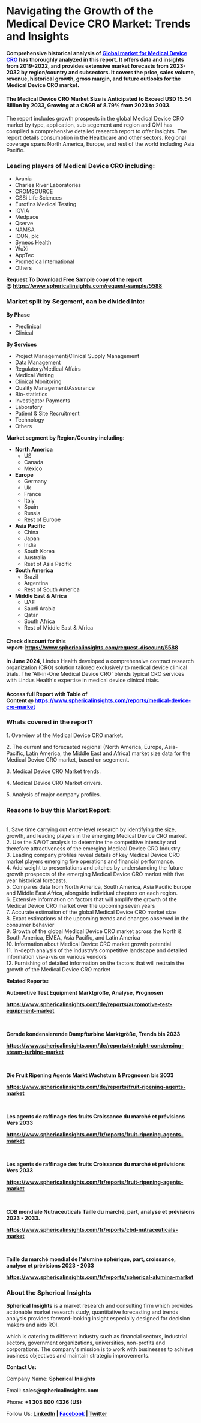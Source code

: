 <h1>Navigating the Growth of the Medical Device CRO Market: Trends and Insights</h1>
<p><strong>Comprehensive historical analysis of&nbsp;<span style="color: #0000ff;"><a style="color: #0000ff;" href="https://www.sphericalinsights.com/reports/medical-device-cro-market" target="_blank" rel="noopener">Global market for Medical Device CRO</a></span>&nbsp;has thoroughly analyzed in this report. It offers data and insights from 2019-2022, and provides extensive market forecasts from 2023-2032 by region/country and subsectors. It covers the price, sales volume, revenue, historical growth, gross margin, and future outlooks for the Medical Device CRO market.</strong></p>
<h4><strong>The Medical Device CRO Market Size is Anticipated to Exceed USD 15.54 Billion by 2033, Growing at a CAGR of 8.79% from 2023 to 2033.</strong></h4>
<p>The report includes growth prospects in the global Medical Device CRO market by type, application, sub segement and region and QMI has compiled a comprehensive detailed research report to offer insights. The report details consumption in the Healthcare and other sectors. Regional coverage spans North America, Europe, and rest of the world including Asia Pacific.</p>
<h3><strong>Leading players of Medical Device CRO including:</strong></h3>
<ul>
<li>Avania</li>
<li>Charles River Laboratories</li>
<li>CROMSOURCE</li>
<li>CSSi Life Sciences</li>
<li>Eurofins Medical Testing</li>
<li>IQVIA</li>
<li>Medpace</li>
<li>Qserve</li>
<li>NAMSA</li>
<li>ICON, plc</li>
<li>Syneos Health</li>
<li>WuXi</li>
<li>AppTec</li>
<li>Promedica International</li>
<li>Others</li>
</ul>
<p><strong>Request To Download Free Sample copy of the report @&nbsp;<a href="https://www.sphericalinsights.com/request-sample/5588" target="_blank" rel="noopener">https://www.sphericalinsights.com/request-sample/5588</a></strong></p>
<h3><strong>Market split by Segement, can be divided into:</strong></h3>
<p><strong>By Phase</strong></p>
<ul>
<li>Preclinical</li>
<li>Clinical</li>
</ul>
<p><strong>By Services</strong></p>
<ul>
<li>Project Management/Clinical Supply Management</li>
<li>Data Management</li>
<li>Regulatory/Medical Affairs</li>
<li>Medical Writing</li>
<li>Clinical Monitoring</li>
<li>Quality Management/Assurance</li>
<li>Bio-statistics</li>
<li>Investigator Payments</li>
<li>Laboratory</li>
<li>Patient &amp; Site Recruitment</li>
<li>Technology</li>
<li>Others</li>
</ul>
<p><strong>Market segment by Region/Country including:</strong></p>
<ul>
<li><strong>North America</strong>
<ul>
<li>US</li>
<li>Canada</li>
<li>Mexico</li>
</ul>
</li>
<li><strong>Europe</strong>
<ul>
<li>Germany</li>
<li>Uk</li>
<li>France</li>
<li>Italy</li>
<li>Spain</li>
<li>Russia</li>
<li>Rest of Europe</li>
</ul>
</li>
<li><strong>Asia Pacific</strong>
<ul>
<li>China</li>
<li>Japan</li>
<li>India</li>
<li>South Korea</li>
<li>Australia</li>
<li>Rest of Asia Pacific</li>
</ul>
</li>
<li><strong>South America</strong>
<ul>
<li>Brazil</li>
<li>Argentina</li>
<li>Rest of South America</li>
</ul>
</li>
<li><strong>Middle East &amp; Africa</strong>
<ul>
<li>UAE</li>
<li>Saudi Arabia</li>
<li>Qatar</li>
<li>South Africa</li>
<li>Rest of Middle East &amp; Africa</li>
</ul>
</li>
</ul>
<h4>Check discount for this report:&nbsp;<a href="https://www.sphericalinsights.com/request-discount/5588" target="_blank" rel="noopener">https://www.sphericalinsights.com/request-discount/5588</a></h4>
<p><strong>In June 2024,</strong>&nbsp;Lindus Health developed a comprehensive contract research organization (CRO) solution tailored exclusively to medical device clinical trials. The 'All-in-One Medical Device CRO' blends typical CRO services with Lindus Health's expertise in medical device clinical trials.</p>
<h4>Access full Report with Table of Content&nbsp;@&nbsp;<span style="color: #0000ff;"><a style="color: #0000ff;" href="https://www.sphericalinsights.com/reports/medical-device-cro-market" target="_blank" rel="noopener">https://www.sphericalinsights.com/reports/medical-device-cro-market</a></span></h4>
<h3><strong>Whats covered in the report?</strong></h3>
<p>1. Overview of the Medical Device CRO market.</p>
<p>2. The current and forecasted regional (North America, Europe, Asia-Pacific, Latin America, the Middle East and Africa) market size data for the Medical Device CRO market, based on segement.</p>
<p>3. Medical Device CRO Market trends.</p>
<p>4. Medical Device CRO Market drivers.</p>
<p>5. Analysis of major company profiles.</p>
<h3><strong>Reasons to buy this Market Report:</strong></h3>
<p><br />1. Save time carrying out entry-level research by identifying the size, growth, and leading players in the emerging Medical Device CRO market.<br />2. Use the SWOT analysis to determine the competitive intensity and therefore attractiveness of the emerging Medical Device CRO Industry.<br />3. Leading company profiles reveal details of key Medical Device CRO market players emerging five operations and financial performance.<br />4. Add weight to presentations and pitches by understanding the future growth prospects of the emerging Medical Device CRO market with five year historical forecasts.<br />5. Compares data from North America, South America, Asia Pacific Europe and Middle East Africa, alongside individual chapters on each region.<br />6. Extensive information on factors that will amplify the growth of the Medical Device CRO market over the upcoming seven years<br />7. Accurate estimation of the global Medical Device CRO market size<br />8. Exact estimations of the upcoming trends and changes observed in the consumer behavior<br />9. Growth of the global Medical Device CRO market across the North &amp; South America, EMEA, Asia Pacific, and Latin America<br />10. Information about Medical Device CRO market growth potential<br />11. In-depth analysis of the industry&rsquo;s competitive landscape and detailed information vis-a-vis on various vendors<br />12. Furnishing of detailed information on the factors that will restrain the growth of the Medical Device CRO market</p>
<p><strong>Related Reports:</strong></p>
<p><strong>Automotive Test Equipment Marktgr&ouml;&szlig;e, Analyse, Prognosen</strong></p>
<p><strong><a href="https://www.sphericalinsights.com/de/reports/automotive-test-equipment-market">https://www.sphericalinsights.com/de/reports/automotive-test-equipment-market</a></strong></p>
<p><strong>&nbsp;</strong></p>
<p><strong>Gerade kondensierende Dampfturbine Marktgr&ouml;&szlig;e, Trends bis 2033</strong></p>
<p><strong><a href="https://www.sphericalinsights.com/de/reports/straight-condensing-steam-turbine-market">https://www.sphericalinsights.com/de/reports/straight-condensing-steam-turbine-market</a></strong></p>
<p><strong>&nbsp;</strong></p>
<p><strong>Die Fruit Ripening Agents Markt Wachstum &amp; Prognosen bis 2033</strong></p>
<p><strong><a href="https://www.sphericalinsights.com/de/reports/fruit-ripening-agents-market">https://www.sphericalinsights.com/de/reports/fruit-ripening-agents-market</a></strong></p>
<p><strong>&nbsp;</strong></p>
<p><strong>Les agents de raffinage des fruits Croissance du march&eacute; et pr&eacute;visions Vers 2033</strong></p>
<p><strong><a href="https://www.sphericalinsights.com/fr/reports/fruit-ripening-agents-market">https://www.sphericalinsights.com/fr/reports/fruit-ripening-agents-market</a></strong></p>
<p><strong>&nbsp;</strong></p>
<p><strong>Les agents de raffinage des fruits Croissance du march&eacute; et pr&eacute;visions Vers 2033</strong></p>
<p><strong><a href="https://www.sphericalinsights.com/fr/reports/fruit-ripening-agents-market">https://www.sphericalinsights.com/fr/reports/fruit-ripening-agents-market</a>&nbsp;</strong></p>
<p><strong>&nbsp;</strong></p>
<p><strong>CDB mondiale Nutraceuticals Taille du march&eacute;, part, analyse et pr&eacute;visions 2023 - 2033.</strong></p>
<p><strong><a href="https://www.sphericalinsights.com/fr/reports/cbd-nutraceuticals-market">https://www.sphericalinsights.com/fr/reports/cbd-nutraceuticals-market</a></strong></p>
<p><strong>&nbsp;</strong></p>
<p><strong>Taille du march&eacute; mondial de l'alumine sph&eacute;rique, part, croissance, analyse et pr&eacute;visions 2023 - 2033</strong></p>
<p><strong><a href="https://www.sphericalinsights.com/fr/reports/spherical-alumina-market">https://www.sphericalinsights.com/fr/reports/spherical-alumina-market</a></strong></p>
<h3><strong>About the Spherical Insights</strong></h3>
<p><strong>Spherical Insights</strong>&nbsp;is a market research and consulting firm which provides actionable market research study, quantitative forecasting and trends analysis provides forward-looking insight especially designed for decision makers and aids ROI.</p>
<p>which is catering to different industry such as financial sectors, industrial sectors, government organizations, universities, non-profits and corporations. The company's mission is to work with businesses to achieve business objectives and maintain strategic improvements.</p>
<p><strong>Contact Us:</strong></p>
<p>Company Name:&nbsp;<strong>Spherical Insights</strong></p>
<p>Email:&nbsp;<strong>sales@sphericalinsights.com</strong></p>
<p>Phone:&nbsp;<strong>+1 303 800 4326 (US)</strong></p>
<p>Follow Us:&nbsp;<strong><a href="https://www.linkedin.com/company/spherical-insight/"><u>LinkedIn</u></a>&nbsp;|&nbsp;<span style="color: #0000ff;"><a style="color: #0000ff;" href="https://www.facebook.com/sphericalinsights22"><u>Facebook</u></a>&nbsp;</span>|&nbsp;<a href="https://twitter.com/SInsights_US"><u>Twitter</u></a></strong></p>
